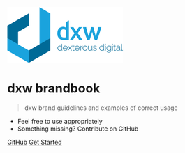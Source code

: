 <!-- _coverpage.md -->

<img src="assets/img/dxw-logo.svg" height="128px">

# dxw brandbook

> dxw brand guidelines and examples of correct usage

- Feel free to use appropriately
- Something missing? Contribute on GitHub

[GitHub](https://github.com/dxw/brandbook)
[Get Started](#our-values)
